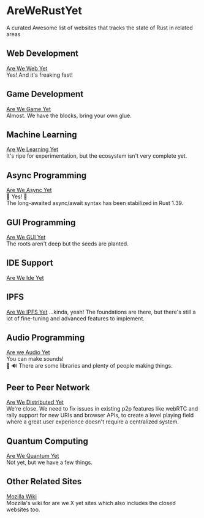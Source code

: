 # AreWeRustYet
A curated Awesome list of websites that tracks the state of Rust in related areas

## Web Development 
  [Are We Web Yet](https://www.arewewebyet.org/)  
  Yes! And it's freaking fast!

## Game Development
  [Are We Game Yet](https://arewegameyet.com/)  
  Almost. We have the blocks, bring your own glue.

## Machine Learning
  [Are We Learning Yet](https://www.arewelearningyet.com/)  
  It's ripe for experimentation, but the ecosystem isn't very complete yet.

## Async Programming
  [Are We Async Yet](https://areweasyncyet.rs/)  
  🎉 Yes! 🎉  
  The long-awaited async/await syntax has been stabilized in Rust 1.39. 

## GUI Programming
  [Are We GUI Yet](https://areweguiyet.com/)  
  The roots aren't deep but the seeds are planted.
  
## IDE Support
  [Are We Ide Yet](https://areweideyet.com/)  
  
## IPFS
  [Are We IPFS Yet](https://areweipfsyet.rs/)
  ...kinda, yeah! The foundations are there, but there's still a lot of fine-tuning and advanced features to implement.
  
## Audio Programming
  [Are we Audio Yet](https://areweaudioyet.com/)  
  You can make sounds!  
  🦀 🔊 There are some libraries and plenty of people making things.
  
## Peer to Peer Network
  [Are We Distributed Yet](https://arewedistributedyet.com/)  
  We're close. We need to fix issues in existing p2p features like webRTC and rally support for new URIs and browser APIs,
  to create a level playing field where a great user experience doesn't require a centralized system. 
  
## Quantum Computing
  [Are We Quantum Yet](https://arewequantumyet.github.io/)  
  Not yet, but we have a few things.  

## Other Related Sites
  [Mozilla Wiki](https://wiki.mozilla.org/Areweyet)  
  Mozzila's wiki for are we X yet sites which also includes the closed websites too. 
